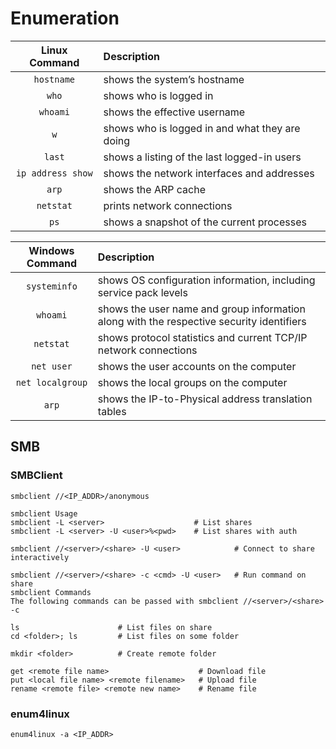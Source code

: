 # Enumeration

|Linux Command|Description|
|:----:|:----|
|`hostname`|shows the system’s hostname|
|`who`|shows who is logged in|
|`whoami`|shows the effective username|
|`w`|shows who is logged in and what they are doing|
|`last`|shows a listing of the last logged-in users|
|`ip address show`|shows the network interfaces and addresses|
|`arp`|shows the ARP cache|
|`netstat`|prints network connections|
|`ps`|shows a snapshot of the current processes|


|Windows Command|Description|
|:----:|:----|
|`systeminfo`|shows OS configuration information, including service pack levels|
|`whoami`|shows the user name and group information along with the respective security identifiers|
|`netstat`|shows protocol statistics and current TCP/IP network connections|
|`net user`|shows the user accounts on the computer|
|`net localgroup`|shows the local groups on the computer|
|`arp`|shows the IP-to-Physical address translation tables|

## SMB
### SMBClient
`smbclient //<IP_ADDR>/anonymous`  
```
smbclient Usage
smbclient -L <server>                    # List shares
smbclient -L <server> -U <user>%<pwd>    # List shares with auth

smbclient //<server>/<share> -U <user>            # Connect to share interactively

smbclient //<server>/<share> -c <cmd> -U <user>   # Run command on share
smbclient Commands
The following commands can be passed with smbclient //<server>/<share> -c

ls                      # List files on share
cd <folder>; ls         # List files on some folder

mkdir <folder>          # Create remote folder

get <remote file name>                    # Download file
put <local file name> <remote filename>   # Upload file
rename <remote file> <remote new name>    # Rename file
```
### enum4linux
```
enum4linux -a <IP_ADDR>
```  

